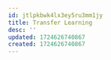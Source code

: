 ```yaml
---
id: jtlpkbwk4lx3ey5ru3mm1jy
title: Transfer Learning
desc: ''
updated: 1724626740867
created: 1724626740867
---
```

